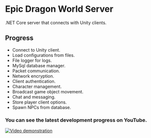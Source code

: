# Epic Dragon World Server
.NET Core server that connects with Unity clients.

## Progress
- Connect to Unity client.
- Load configurations from files.
- File logger for logs.
- MySql database manager.
- Packet communication.
- Network encryption.
- Client authentication.
- Character management.
- Broadcast game object movement.
- Chat and messaging.
- Store player client options.
- Spawn NPCs from database.

### You can see the latest development progress on YouTube.
[![Video demonstration](https://img.youtube.com/vi/iQPzHTy7uz0/0.jpg)](https://www.youtube.com/watch?v=iQPzHTy7uz0&list=PLNuit1aMUWTDRll1MGF7Cqn_lX-BqKpZn&index=5)
